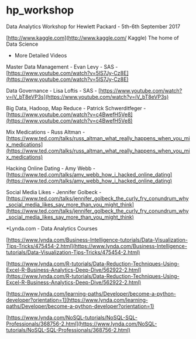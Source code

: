 # hp_workshop
Data Analytics Workshop for Hewlett Packard - 5th-6th September 2017

[http://www.kaggle.com](http://www.kaggle.com/ Kaggle) The home of Data Science

* More Detailed Videos

Master Data Management - Evan Levy - SAS - [https://www.youtube.com/watch?v=5lS7Jy-Cz8E](https://www.youtube.com/watch?v=5lS7Jy-Cz8E)

Data Governance - Lisa Loftis - SAS - [https://www.youtube.com/watch?v=iV_bT8eVP3s](https://www.youtube.com/watch?v=iV_bT8eVP3s)

Big Data, Hadoop, Map Reduce - Patrick Schwerditfeger - [https://www.youtube.com/watch?v=c4BwefH5Ve8](https://www.youtube.com/watch?v=c4BwefH5Ve8)

Mix Medications - Russ Altman - [https://www.ted.com/talks/russ_altman_what_really_happens_when_you_mix_medications](https://www.ted.com/talks/russ_altman_what_really_happens_when_you_mix_medications)

Hacking Online Dating - Amy Webb - [https://www.ted.com/talks/amy_webb_how_i_hacked_online_dating](https://www.ted.com/talks/amy_webb_how_i_hacked_online_dating)

Social Media Likes - Jennifer Golbeck - [https://www.ted.com/talks/jennifer_golbeck_the_curly_fry_conundrum_why_social_media_likes_say_more_than_you_might_think](https://www.ted.com/talks/jennifer_golbeck_the_curly_fry_conundrum_why_social_media_likes_say_more_than_you_might_think)

*Lynda.com - Data Analytics Courses

[https://www.lynda.com/Business-Intelligence-tutorials/Data-Visualization-Tips-Tricks/475454-2.html](https://www.lynda.com/Business-Intelligence-tutorials/Data-Visualization-Tips-Tricks/475454-2.html)

[https://www.lynda.com/R-tutorials/Data-Reduction-Techniques-Using-Excel-R-Business-Analytics-Deep-Dive/562922-2.html](https://www.lynda.com/R-tutorials/Data-Reduction-Techniques-Using-Excel-R-Business-Analytics-Deep-Dive/562922-2.html)

[https://www.lynda.com/learning-paths/Developer/become-a-python-developer?orientation=1](https://www.lynda.com/learning-paths/Developer/become-a-python-developer?orientation=1)

[https://www.lynda.com/NoSQL-tutorials/NoSQL-SQL-Professionals/368756-2.html](https://www.lynda.com/NoSQL-tutorials/NoSQL-SQL-Professionals/368756-2.html)

